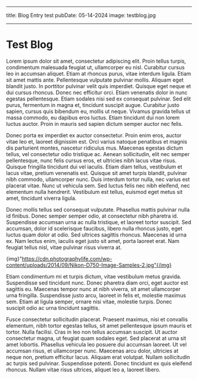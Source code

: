 <!-- src/posts/blog3.md -->
---
title: Blog Entry test
pubDate: 05-14-2024
image: testblog.jpg

---

# Test Blog

Lorem ipsum dolor sit amet, consectetur adipiscing elit. Proin tellus turpis, condimentum malesuada feugiat ut, ullamcorper eu nisl. Curabitur cursus leo in accumsan aliquet. Etiam at rhoncus purus, vitae interdum ligula. Etiam sit amet mattis ante. Pellentesque vulputate pulvinar mollis. Aliquam eget blandit justo. In porttitor pulvinar velit quis imperdiet. Quisque eget neque et dui cursus rhoncus. Donec nec efficitur orci. Etiam venenatis dolor in nunc egestas pellentesque. Etiam sodales nisi sed ex consequat pulvinar. Sed elit purus, fermentum in magna et, tincidunt suscipit augue. Curabitur justo sapien, cursus quis bibendum eu, mollis ut neque. Vivamus gravida tellus ut massa commodo, eu dapibus eros luctus. Etiam tincidunt dui non lorem luctus auctor. Proin in mauris sed sapien dictum semper auctor nec felis.

Donec porta ex imperdiet ex auctor consectetur. Proin enim eros, auctor vitae leo et, laoreet dignissim est. Orci varius natoque penatibus et magnis dis parturient montes, nascetur ridiculus mus. Maecenas egestas dictum tellus, vel consectetur odio tristique ac. Aenean sollicitudin, elit nec semper pellentesque, nunc felis cursus eros, et ultricies nibh lacus vitae risus. Quisque fringilla tincidunt dui vel iaculis. Etiam diam tellus, vestibulum et lacus vitae, pretium venenatis est. Quisque sit amet turpis blandit, pulvinar nibh commodo, ullamcorper nunc. Duis interdum tortor nulla, nec varius est placerat vitae. Nunc ut vehicula sem. Sed luctus felis nec nibh eleifend, nec elementum nulla hendrerit. Vestibulum est tellus, euismod eget metus sit amet, tincidunt viverra ligula.

Donec mollis tellus sed consequat vulputate. Phasellus mattis pulvinar nulla id finibus. Donec semper semper odio, at consectetur nibh pharetra id. Suspendisse accumsan urna ac nulla tristique, et laoreet tortor suscipit. Sed accumsan, dolor id scelerisque faucibus, libero nulla rhoncus justo, eget luctus quam dolor at odio. Sed ultrices sagittis rhoncus. Maecenas id urna ex. Nam lectus enim, iaculis eget justo sit amet, porta laoreet erat. Nam feugiat tellus nisl, vitae pulvinar risus viverra at.

{img}"https://cdn.photographylife.com/wp-content/uploads/2014/09/Nikon-D750-Image-Samples-2.jpg"{/img}

Etiam condimentum mi et turpis dictum, vitae vestibulum metus gravida. Suspendisse sed tincidunt nunc. Donec pharetra diam orci, eget auctor est sagittis eu. Maecenas tempor nunc at nibh viverra, sit amet ullamcorper urna fringilla. Suspendisse justo arcu, laoreet in felis et, molestie maximus sem. Etiam at ligula semper, ornare nisi vitae, molestie turpis. Donec suscipit odio ac urna tincidunt sagittis.

Fusce consectetur sollicitudin placerat. Praesent maximus, nisi et convallis elementum, nibh tortor egestas tellus, sit amet pellentesque ipsum mauris et tortor. Nulla facilisi. Cras in leo non tellus accumsan suscipit. Ut auctor consectetur magna, ut feugiat quam sodales eget. Sed placerat at urna sit amet lobortis. Phasellus vehicula leo posuere dui accumsan laoreet. Ut vel accumsan risus, et ullamcorper nunc. Maecenas arcu dolor, ultricies at neque non, pretium efficitur lacus. Aliquam erat volutpat. Nullam sollicitudin ac turpis sed pulvinar. Suspendisse potenti. Donec tincidunt ex quis eleifend rhoncus. Nullam vitae risus ultrices, aliquet leo a, laoreet libero. 